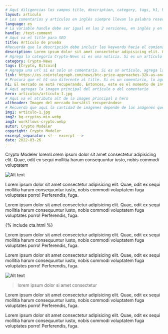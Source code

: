```yaml
---
# Aquí diligencias los campos title, description, category, tags, h1, hero, altheader, img1, img2, img3, autor y date
layout: articulo
# Los comentarios y artículos en inglés siempre llevan la palabra reservada "es"
language: es
# La variable handle debe ser igual en las 2 versiones, en inglés y en español.
handle: /test-comment
# Aquí va el title para SEO
title: Artículo de prueba
#Recuerda que la descripción debe incluir las keywords hacia el comienzo de la oración
description: Lorem ipsum dolor sit amet consectetur adipisicing elit. Quae, odit ex sequi mollitia harum consequuntur iusto, nobis commodi voluptatem
# Agrega la categoría Crypto-News si es una noticia. Si es un artículo escoge el nombre.
category: Crypto-News
tags: [Crypto, Bitcoin]
# Agrega una url si es solo un comentario. Si es un artículo, agrega la palabra reservada "false"
link: https://es.cointelegraph.com/news/btc-price-approaches-32k-as-analyst-warns-of-boring-summer-for-bitcoin
# Procura que el h1 sea diferente al title. Si es un comentario, lo agregas aquí. Si es un artículo, agregas el título del artículo.
h1: El mercado se está recuperando. Entonces, este es el momento de invertir. No pierdas esta valiosa oportunidad.
# Aquí agregas la imagen principal del artículo o del comentario
hero: articulos/articulo-1.jpg
# Aquí va el atributo alt de la imagen principal o hero
altheader: Imagen del mercado bursátil recuperándose
# Recuerda que aquí la cantidad de imágenes depende de las imágenes que lleva el artículo. Si solo lleva 1 imagen, debes agregar la imagen en la carpeta img, y poner solo el nombre de la imagen aquí con su extensión. La ruta ya está programada en el código de la imagen que está en el contenido.
img1: articulo-1.jpg
img2: bg-cryptos-min.webp
img3: workflows-crypto.webp
autor: Crypto Modeler
copyright: Crypto Modeler
excerpt_separator: <!-- excerpt -->
date: 2022-03-26
---
```


Crypto Modeler loremLorem ipsum dolor sit amet consectetur adipisicing elit. Quae, odit ex sequi mollitia harum consequuntur iusto, nobis commodi voluptatem

<!-- excerpt -->

<!-- Este es el código para insertar imágenes. La sección que dice Alt text es para el atributo Alt. Luego puedes cambiar la sección que dice title text para agregar un título a tu imagen. No debes cambiar nada más. Solo recuerda que si aquí dice "img1" debes poner el nombre de la imagen en el frontmatter con la variable img1:nombre de la imagen -->
![Alt text]({{site.baseurl}}/img/articulos/{{page.img1}} "title text")

Lorem ipsum dolor sit amet consectetur adipisicing elit. Quae, odit ex sequi mollitia harum consequuntur iusto, nobis commodi voluptatem fuga voluptates porro! Perferendis, fuga.

Lorem ipsum dolor sit amet consectetur adipisicing elit. Quae, odit ex sequi mollitia harum consequuntur iusto, nobis commodi voluptatem fuga voluptates porro! Perferendis, fuga.

{% include cta.html %}

Lorem ipsum dolor sit amet consectetur adipisicing elit. Quae, odit ex sequi mollitia harum consequuntur iusto, nobis commodi voluptatem fuga voluptates porro! Perferendis, fuga.

Lorem ipsum dolor sit amet consectetur adipisicing elit. Quae, odit ex sequi mollitia harum consequuntur iusto, nobis commodi voluptatem fuga voluptates porro! Perferendis, fuga.

![Alt text]({{site.baseurl}}/img/{{page.img3}} "title text")

>lorem ipsum dolor si amet consectetur

Lorem ipsum dolor sit amet consectetur adipisicing elit. Quae, odit ex sequi mollitia harum consequuntur iusto, nobis commodi voluptatem fuga voluptates porro! Perferendis, fuga.

Lorem ipsum dolor sit amet consectetur adipisicing elit. Quae, odit ex sequi mollitia harum consequuntur iusto, nobis commodi voluptatem fuga voluptates porro! Perferendis, fuga.
